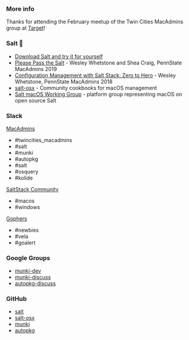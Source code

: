 ### More info
Thanks for attending the February meetup of the Twin Cities MacAdmins group at [Target](https://www.codewithtarget.com/)!


### Salt 🧂
- [Download Salt and try it for yourself](https://repo.saltstack.com/)
- [Please Pass the Salt](https://www.youtube.com/watch?v=DBzeBoZoiKk) - Wesley Whetstone and Shea Craig, PennState MacAdmins 2019
- [Configuration Management with Salt Stack: Zero to Hero](https://www.youtube.com/watch?v=EiQty-dVfqY) - Wesley Whetstone, PennState MacAdmins 2018
- [salt-osx](https://github.com/mosen/salt-osx) - Community cookbooks for macOS management
- [Salt macOS Working Group](https://github.com/saltstack/community/tree/master/working_groups/wg-MacOS) - platform group representing macOS on open source Salt

### Slack
[MacAdmins](https://macadmins.herokuapp.com/)
- #twincities_macadmins
- #salt
- #munki
- #autopkg
- #salt
- #osquery
- #kolide

[SaltStack Community](https://saltstackcommunity.herokuapp.com/)
- #macos
- #windows

[Gophers](https://invite.slack.golangbridge.org/)
- #newbies
- #vela
- #goalert

### Google Groups
- [munki-dev](https://groups.google.com/forum/#!forum/munki-dev)
- [munki-discuss](https://groups.google.com/forum/#!forum/munki-discuss)
- [autopkg-discuss](https://groups.google.com/forum/#!forum/autopkg-discuss)

### GitHub
- [salt](https://github.com/saltstack/salt)
- [salt-osx](https://github.com/mosen/salt-osx)
- [munki](https://github.com/munki/munki)
- [autopkg](https://github.com/autopkg/autopkg)
